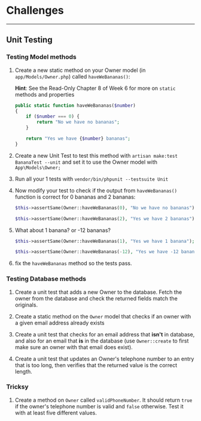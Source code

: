# Challenges

---

## Unit Testing

### Testing Model methods

1) Create a new static method on your Owner model (in `app/Models/Owner.php`) called `haveWeBananas()`:

    **Hint**: See the Read-Only Chapter 8 of Week 6 for more on `static` methods and properties

    ```php
    public static function haveWeBananas($number)
    {
        if ($number === 0) {
            return "No we have no bananas";
        }

        return "Yes we have {$number} bananas";
    }
    ```

1) Create a new Unit Test to test this method with `artisan make:test BananaTest --unit` and set it to use the Owner model with `App\Models\Owner;`

1) Run all your 1 tests with `vendor/bin/phpunit --testsuite Unit`

1) Now modify your test to check if the output from `haveWeBananas()` function is correct for 0 bananas and 2 bananas:

    ```php
    $this->assertSame(Owner::haveWeBananas(0), "No we have no bananas");

    $this->assertSame(Owner::haveWeBananas(2), "Yes we have 2 bananas");
    ```

1) What about 1 banana? or -12 bananas?

    ```php
    $this->assertSame(Owner::haveWeBananas(1), "Yes we have 1 banana");

    $this->assertSame(Owner::haveWeBananas(-12), "Yes we have -12 bananas");
    ```

1) fix the `haveWeBananas` method so the tests pass.

### Testing Database methods

1) Create a unit test that adds a new Owner to the database. Fetch the owner from the database and check the returned fields match the originals.

1) Create a static method on the `Owner` model that checks if an owner with a given email address already exists

1) Create a unit test that checks for an email address that **isn't** in database, and also for an email that **is** in the database (use `Owner::create` to first make sure an owner with that email does exist).

1) Create a unit test that updates an Owner's telephone number to an entry that is too long, then verifies that the returned value is the correct length.

### Tricksy

1) Create a method on `Owner` called `validPhoneNumber`. It should return `true` if the owner's telephone number is valid and `false` otherwise. Test it with at least five different values.
